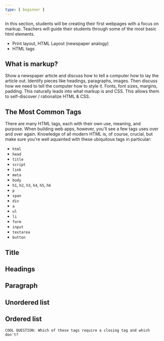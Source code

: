 ```yaml
---
type: [ beginner ]
---
```


In this section, students will be creating their first webpages with a focus on markup. Teachers will guide their students through some of the most basic html elements.

- Print layout, HTML Layout (newspaper analogy)
- HTML tags

## What is markup?

Show a newspaper article and discuss how to tell a computer how to lay the article out. Identify pieces like headings, paragraphs, images. Then discuss how we need to tell the computer how to style it. Fonts, font sizes, margins, padding. This naturally leads into what markup is and CSS. This allows them to self-discover / rationalize HTML & CSS.


## The Most Common Tags

There are many HTML tags, each with their own use, meaning, and purpose. When building web apps, however, you'll see a few tags uses over and over again. Knowledge of all modern HTML is, of course, crucial, but make sure you're well aquainted with these ubiquitous tags in particular:

* `html`
* `head`
* `title`
* `script`
* `link`
* `meta`
* `body`
* `h1`, `h2`, `h3`, `h4`, `h5`, `h6`
* `p`
* `span`
* `div`
* `a`
* `ul`
* `li`
* `form`
* `input`
* `textarea`
* `button`

## Title

## Headings

## Paragraph

## Unordered list

## Ordered list


~~~
COOL QUESTION: Which of these tags require a closing tag and which don't?
~~~
